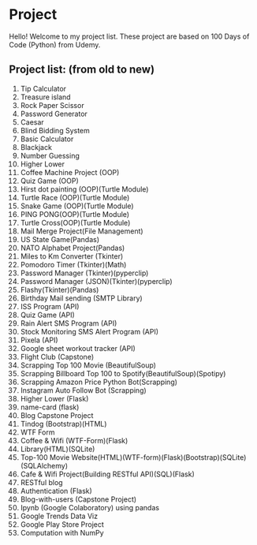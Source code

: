 # Project

Hello! Welcome to my project list. These project are based on 100 Days of Code (Python) from Udemy.

## Project list: (from old to new)

1. Tip Calculator
2. Treasure island
3. Rock Paper Scissor
4. Password Generator
5. Caesar
6. Blind Bidding System
7. Basic Calculator
8. Blackjack
9. Number Guessing
10. Higher Lower
11. Coffee Machine Project (OOP)
12. Quiz Game (OOP)
13. Hirst dot painting (OOP)(Turtle Module)
14. Turtle Race (OOP)(Turtle Module)
15. Snake Game (OOP)(Turtle Module)
16. PING PONG(OOP)(Turtle Module)
17. Turtle Cross(OOP)(Turtle Module)
18. Mail Merge Project(File Management)
19. US State Game(Pandas)
20. NATO Alphabet Project(Pandas)
21. Miles to Km Converter (Tkinter)
22. Pomodoro Timer (Tkinter)(Math)
23. Password Manager (Tkinter)(pyperclip)
24. Password Manager (JSON)(Tkinter)(pyperclip)
25. Flashy(Tkinter)(Pandas)
26. Birthday Mail sending (SMTP Library)
27. ISS Program (API)
28. Quiz Game (API)
29. Rain Alert SMS Program (API)
30. Stock Monitoring SMS Alert Program (API)
31. Pixela (API)
32. Google sheet workout tracker (API)
33. Flight Club (Capstone)
34. Scrapping Top 100 Movie (BeautifulSoup)
35. Scrapping Billboard Top 100 to Spotify(BeautifulSoup)(Spotipy)
36. Scrapping Amazon Price Python Bot(Scrapping)
37. Instagram Auto Follow Bot (Scrapping)
38. Higher Lower (Flask)
39. name-card (flask)
40. Blog Capstone Project
41. Tindog (Bootstrap)(HTML)
42. WTF Form
43. Coffee & Wifi (WTF-Form)(Flask)
44. Library(HTML)(SQLite)
45. Top-100 Movie Website(HTML)(WTF-form)(Flask)(Bootstrap)(SQLite)(SQLAlchemy)
46. Cafe & Wifi Project(Building RESTful API)(SQL)(Flask)
47. RESTful blog
48. Authentication (Flask)
49. Blog-with-users (Capstone Project)
50. Ipynb (Google Colaboratory) using pandas
51. Google Trends Data Viz
52. Google Play Store Project
53. Computation with NumPy
